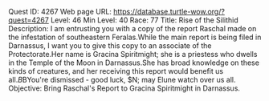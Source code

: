 Quest ID: 4267
Web page URL: https://database.turtle-wow.org/?quest=4267
Level: 46
Min Level: 40
Race: 77
Title: Rise of the Silithid
Description: I am entrusting you with a copy of the report Raschal made on the infestation of southeastern Feralas.While the main report is being filed in Darnassus, I want you to give this copy to an associate of the Protectorate.Her name is Gracina Spiritmight; she is a priestess who dwells in the Temple of the Moon in Darnassus.She has broad knowledge on these kinds of creatures, and her receiving this report would benefit us all.$B$BYou're dismissed - good luck, $N; may Elune watch over us all.
Objective: Bring Raschal's Report to Gracina Spiritmight in Darnassus.
